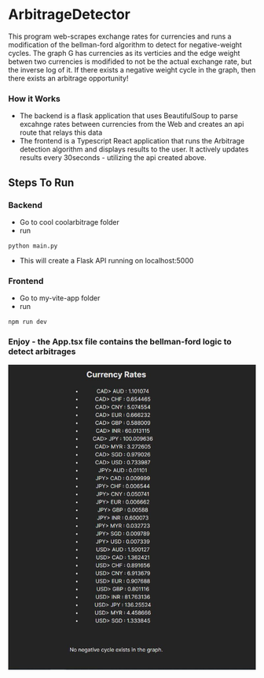 # ArbitrageDetector
This program web-scrapes exchange rates for currencies and runs a modification of the bellman-ford algorithm to detect for negative-weight cycles. The graph G has currencies as its verticies and the edge weight betwen two currencies is modifided to not be the actual exchange rate, but the inverse log of it. If there exists a negative weight cycle in the graph, then there exists an arbitrage opportunity!

### How it Works
- The backend is a flask application that uses BeautifulSoup to parse excahnge rates between currencies from the Web and creates an api route that relays this data
- The frontend is a Typescript React application that runs the Arbitrage detection algorithm and displays results to the user. It actively updates results every 30seconds - utilizing the api created above.
## Steps To Run

###  Backend

- Go to cool coolarbitrage folder
- run
```
python main.py
```
- This will create a Flask API running on localhost:5000

### Frontend
- Go to my-vite-app folder
- run
```
npm run dev
```

### Enjoy - the App.tsx file contains the bellman-ford logic to detect arbitrages


![demo](./demo.PNG)
